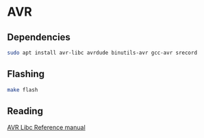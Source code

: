 # AVR

## Dependencies

```sh
sudo apt install avr-libc avrdude binutils-avr gcc-avr srecord
```

## Flashing

```sh
make flash
```

## Reading

[AVR Libc Reference manual](https://www.microchip.com/webdoc/AVRLibcReferenceManual/index.html)
